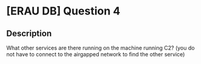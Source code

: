 # [ERAU DB] Question 4

## Description

What other services are there running on the machine running C2? (you do not have to connect to the airgapped network to find the other service)

